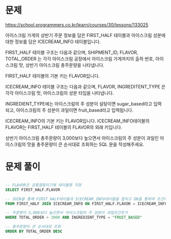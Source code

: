 # 문제

https://school.programmers.co.kr/learn/courses/30/lessons/133025

아이스크림 가게의 상반기 주문 정보를 담은 FIRST_HALF 테이블과 아이스크림 성분에 대한 정보를 담은 ICECREAM_INFO 테이블입니다. 

FIRST_HALF 테이블 구조는 다음과 같으며, SHIPMENT_ID, FLAVOR, TOTAL_ORDER 는 각각 아이스크림 공장에서 아이스크림 가게까지의 출하 번호, 아이스크림 맛, 상반기 아이스크림 총주문량을 나타냅니다.

FIRST_HALF 테이블의 기본 키는 FLAVOR입니다.


ICECREAM_INFO 테이블 구조는 다음과 같으며, FLAVOR, INGREDITENT_TYPE 은 각각 아이스크림 맛, 아이스크림의 성분 타입을 나타냅니다. 

INGREDIENT_TYPE에는 아이스크림의 주 성분이 설탕이면 sugar_based라고 입력되고, 아이스크림의 주 성분이 과일이면 fruit_based라고 입력됩니다. 

ICECREAM_INFO의 기본 키는 FLAVOR입니다. ICECREAM_INFO테이블의 FLAVOR는 FIRST_HALF 테이블의 FLAVOR의 외래 키입니다.

상반기 아이스크림 총주문량이 3,000보다 높으면서 아이스크림의 주 성분이 과일인 아이스크림의 맛을 총주문량이 큰 순서대로 조회하는 SQL 문을 작성해주세요.


# 문제 풀이


```sql

-- FLAVOR은 공통컬럼이기에 테이블명 지정
SELECT FIRST_HALF.FLAVOR

-- JOIN을 통해 FIRST_HALF테이블과 ICECREAM_INFO테이블을 합치고 ON을 통하여 조건에 맞는 결과만 출력 
FROM FIRST_HALF JOIN ICECREAM_INFO ON FIRST_HALF.FLAVOR = ICECREAM_INFO.FLAVOR

-- 주문량이 3,000보다 높으면서 아이스크림의 주 성분이 과일조건추가 
WHERE TOTAL_ORDER > 3000 AND INGREDIENT_TYPE = "FRUIT_BASED"

-- 총주문량이 큰 순서대로 조회
ORDER BY TOTAL_ORDER DESC

```
